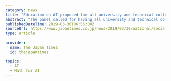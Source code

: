```yaml
---
category: news
title: "Education on AI proposed for all university and technical college students in Japan"
abstract: "The panel called for having all university and technical college students take beginner-level programs on math, data science and AI, and letting half acquire the skills to apply AI to their own fields of study. It also asked the government to provide ..."
publishedDateTime: 2019-03-30T06:55:00Z
sourceUrl: https://www.japantimes.co.jp/news/2019/03/30/national/social-issues/education-ai-proposed-university-technical-college-students-japan/
type: article

provider:
  name: The Japan Times
  id: thejapantimes

topics:
  - AI
  - Math for AI
---
```

